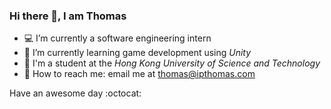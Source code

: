### Hi there 👋, I am Thomas

- 💻 I’m currently a software engineering intern
- 🌱 I’m currently learning game development using *Unity*
- 🏫 I'm a student at the *Hong Kong University of Science and Technology*
- 📧 How to reach me: email me at thomas@ipthomas.com

Have an awesome day :octocat:
